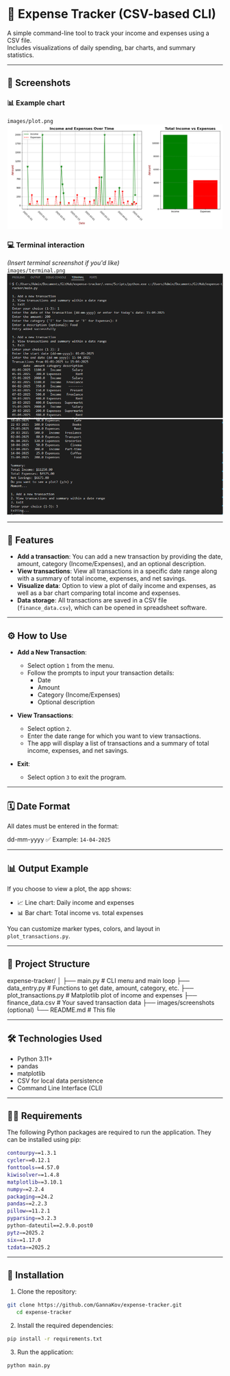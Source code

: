 # 💸 Expense Tracker (CSV-based CLI)

A simple command-line tool to track your income and expenses using a CSV file.  
Includes visualizations of daily spending, bar charts, and summary statistics.

---

## 📸 Screenshots

### 📊 Example chart

`images/plot.png`  
![Chart](images/screenshots/plot.png)

### 💻 Terminal interaction

_(Insert terminal screenshot if you'd like)_  
`images/terminal.png`  
![Terminal](images/screenshots/terminal_1.png)
![Terminal](images/screenshots/terminal_2.png)

---

## 📝 Features

- **Add a transaction**: You can add a new transaction by providing the date, amount, category (Income/Expenses), and an optional description.
- **View transactions**: View all transactions in a specific date range along with a summary of total income, expenses, and net savings.
- **Visualize data**: Option to view a plot of daily income and expenses, as well as a bar chart comparing total income and expenses.
- **Data storage**: All transactions are saved in a CSV file (`finance_data.csv`), which can be opened in spreadsheet software.

---

## ⚙️ How to Use

- **Add a New Transaction**:

  - Select option `1` from the menu.
  - Follow the prompts to input your transaction details:
    - Date
    - Amount
    - Category (Income/Expenses)
    - Optional description

- **View Transactions**:

  - Select option `2`.
  - Enter the date range for which you want to view transactions.
  - The app will display a list of transactions and a summary of total income, expenses, and net savings.

- **Exit**:

  - Select option `3` to exit the program.

---

## 🗓️ Date Format

All dates must be entered in the format:

dd-mm-yyyy ✅ Example: `14-04-2025`

---

## 📊 Output Example

If you choose to view a plot, the app shows:

- 📈 Line chart: Daily income and expenses
- 📊 Bar chart: Total income vs. total expenses

You can customize marker types, colors, and layout in `plot_transactions.py`.

---

## 📁 Project Structure

expense-tracker/
│
├── main.py # CLI menu and main loop
├── data_entry.py # Functions to get date, amount, category, etc.
├── plot_transactions.py # Matplotlib plot of income and expenses
├── finance_data.csv # Your saved transaction data
├── images/screenshots (optional)
└── README.md # This file

---

## 🛠️ Technologies Used

- Python 3.11+
- pandas
- matplotlib
- CSV for local data persistence
- Command Line Interface (CLI)

---

## 🧑‍💻 Requirements

The following Python packages are required to run the application. They can be installed using pip:

```bash
contourpy==1.3.1
cycler==0.12.1
fonttools==4.57.0
kiwisolver==1.4.8
matplotlib==3.10.1
numpy==2.2.4
packaging==24.2
pandas==2.2.3
pillow==11.2.1
pyparsing==3.2.3
python-dateutil==2.9.0.post0
pytz==2025.2
six==1.17.0
tzdata==2025.2
```

---

## 💾 Installation

1. Clone the repository:

```bash
git clone https://github.com/GannaKov/expense-tracker.git
   cd expense-tracker
```

2. Install the required dependencies:

```bash
pip install -r requirements.txt
```

3. Run the application:

```bash
python main.py
```
